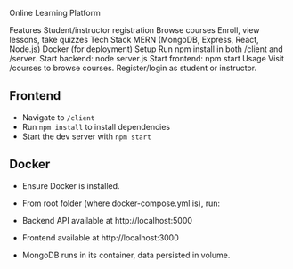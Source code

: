 Online Learning Platform

Features
Student/instructor registration
Browse courses
Enroll, view lessons, take quizzes
Tech Stack
MERN (MongoDB, Express, React, Node.js)
Docker (for deployment)
Setup
Run npm install in both /client and /server.
Start backend: node server.js
Start frontend: npm start
Usage
Visit /courses to browse courses.
Register/login as student or instructor.

## Frontend

- Navigate to `/client`
- Run `npm install` to install dependencies
- Start the dev server with `npm start`

## Docker

- Ensure Docker is installed.
- From root folder (where docker-compose.yml is), run:

- Backend API available at http://localhost:5000
- Frontend available at http://localhost:3000
- MongoDB runs in its container, data persisted in volume.
